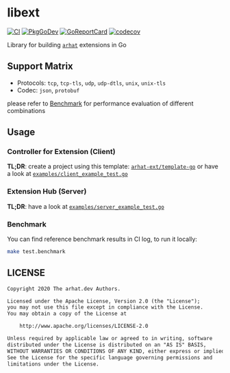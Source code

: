 # libext

[![CI](https://github.com/arhat-dev/libext-go/workflows/CI/badge.svg)](https://github.com/arhat-dev/libext-go/actions?query=workflow%3ACI)
[![PkgGoDev](https://pkg.go.dev/badge/arhat.dev/libext)](https://pkg.go.dev/arhat.dev/libext)
[![GoReportCard](https://goreportcard.com/badge/arhat.dev/libext)](https://goreportcard.com/report/arhat.dev/libext)
[![codecov](https://codecov.io/gh/arhat-dev/libext-go/branch/master/graph/badge.svg)](https://codecov.io/gh/arhat-dev/libext-go)

Library for building [`arhat`](https://github.com/arhat-dev/arhat) extensions in Go

## Support Matrix

- Protocols: `tcp`, `tcp-tls`, `udp`, `udp-dtls`, `unix`, `unix-tls`
- Codec: `json`, `protobuf`

please refer to [Benchmark](#benchmark) for performance evaluation of different combinations

## Usage

### Controller for Extension (Client)

__TL;DR__: create a project using this template: [`arhat-ext/template-go`](https://github.com/arhat-ext/template-go) or have a look at [`examples/client_example_test.go`](./examples/client_example_test.go)

### Extension Hub (Server)

__TL;DR__: have a look at [`examples/server_example_test.go`](./examples/server_example_test.go)

### Benchmark

You can find reference benchmark results in CI log, to run it locally:

```bash
make test.benchmark
```

## LICENSE

```txt
Copyright 2020 The arhat.dev Authors.

Licensed under the Apache License, Version 2.0 (the "License");
you may not use this file except in compliance with the License.
You may obtain a copy of the License at

    http://www.apache.org/licenses/LICENSE-2.0

Unless required by applicable law or agreed to in writing, software
distributed under the License is distributed on an "AS IS" BASIS,
WITHOUT WARRANTIES OR CONDITIONS OF ANY KIND, either express or implied.
See the License for the specific language governing permissions and
limitations under the License.
```
